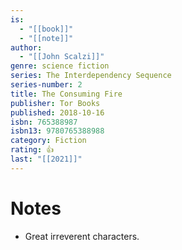 ```yaml
---
is:
  - "[[book]]"
  - "[[note]]"
author:
  - "[[John Scalzi]]"
genre: science fiction
series: The Interdependency Sequence
series-number: 2
title: The Consuming Fire
publisher: Tor Books
published: 2018-10-16
isbn: 765388987
isbn13: 9780765388988
category: Fiction
rating: 👍
last: "[[2021]]"
---
```

# Notes
- Great irreverent characters.
